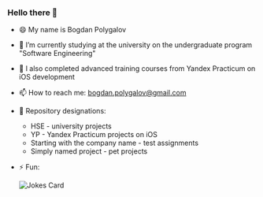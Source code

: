 ### Hello there 👋
- 😄 My name is Bogdan Polygalov
- 📖 I’m currently studying at the university on the undergraduate program "Software Engineering"
- 📱 I also completed advanced training courses from Yandex Practicum on iOS development
- 📫 How to reach me: bogdan.polygalov@gmail.com
- 📍 Repository designations:
  - HSE - university projects
  - YP - Yandex Practicum projects on iOS
  - Starting with the company name - test assignments
  - Simply named project - pet projects
- ⚡ Fun: 

  ![Jokes Card](https://readme-jokes.vercel.app/api)

<!--
**miamib34ch/miamib34ch** is a ✨ _special_ ✨ repository because its `README.md` (this file) appears on your GitHub profile.
-->
